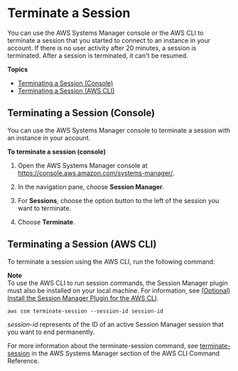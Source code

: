 # Terminate a Session<a name="session-manager-working-with-sessions-end"></a>

You can use the AWS Systems Manager console or the AWS CLI to terminate a session that you started to connect to an instance in your account\. If there is no user activity after 20 minutes, a session is terminated\. After a session is terminated, it can't be resumed\. 

**Topics**
+ [Terminating a Session \(Console\)](#stop-sys-console)
+ [Terminating a Session \(AWS CLI\)](#stop-cli)

## Terminating a Session \(Console\)<a name="stop-sys-console"></a>

You can use the AWS Systems Manager console to terminate a session with an instance in your account\.

**To terminate a session \(console\)**

1. Open the AWS Systems Manager console at [https://console\.aws\.amazon\.com/systems\-manager/](https://console.aws.amazon.com/systems-manager/)\.

1. In the navigation pane, choose **Session Manager**\.

1. For **Sessions**, choose the option button to the left of the session you want to terminate\.

1. Choose **Terminate**\.

## Terminating a Session \(AWS CLI\)<a name="stop-cli"></a>

To terminate a session using the AWS CLI, run the following command:

**Note**  
To use the AWS CLI to run session commands, the Session Manager plugin must also be installed on your local machine\. For information, see [\(Optional\) Install the Session Manager Plugin for the AWS CLI](session-manager-working-with-install-plugin.md)\.

```
aws ssm terminate-session --session-id session-id
```

*session\-id* represents of the ID of an active Session Manager session that you want to end permanently\.

For more information about the terminate\-session command, see [terminate\-session](https://docs.aws.amazon.com/cli/latest/reference/ssm/terminate-session.html) in the AWS Systems Manager section of the AWS CLI Command Reference\.